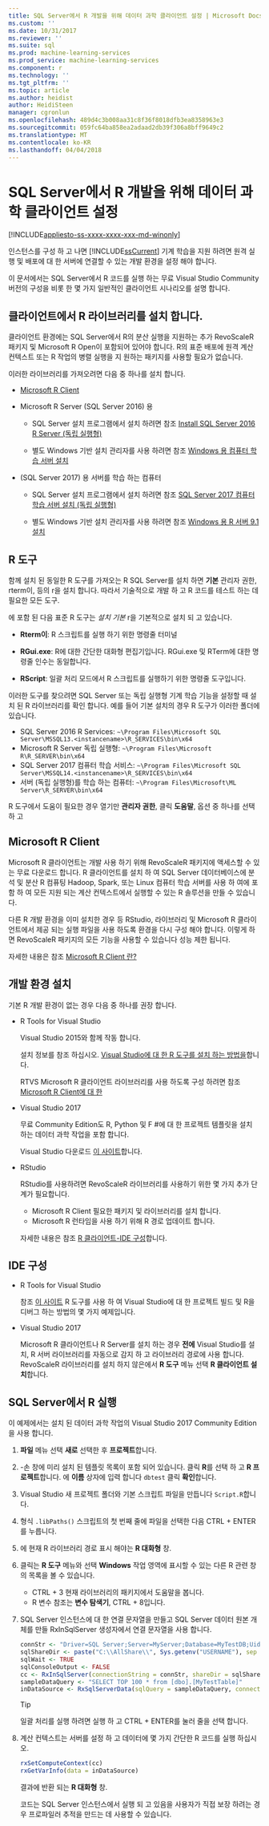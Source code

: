 ```yaml
---
title: SQL Server에서 R 개발을 위해 데이터 과학 클라이언트 설정 | Microsoft Docs
ms.custom: ''
ms.date: 10/31/2017
ms.reviewer: ''
ms.suite: sql
ms.prod: machine-learning-services
ms.prod_service: machine-learning-services
ms.component: r
ms.technology: ''
ms.tgt_pltfrm: ''
ms.topic: article
ms.author: heidist
author: HeidiSteen
manager: cgronlun
ms.openlocfilehash: 489d4c3b008aa31c8f36f8018dfb3ea8358963e3
ms.sourcegitcommit: 059fc64ba858ea2adaad2db39f306a8bff9649c2
ms.translationtype: MT
ms.contentlocale: ko-KR
ms.lasthandoff: 04/04/2018
---
```

# <a name="set-up-a-data-science-client-for-r-development-on-sql-server"></a>SQL Server에서 R 개발을 위해 데이터 과학 클라이언트 설정
[!INCLUDE[appliesto-ss-xxxx-xxxx-xxx-md-winonly](../../includes/appliesto-ss-xxxx-xxxx-xxx-md-winonly.md)]

인스턴스를 구성 하 고 나면 [!INCLUDE[ssCurrent](../../includes/sscurrent-md.md)] 기계 학습을 지원 하려면 원격 실행 및 배포에 대 한 서버에 연결할 수 있는 개발 환경을 설정 해야 합니다.

이 문서에서는 SQL Server에서 R 코드를 실행 하는 무료 Visual Studio Community 버전의 구성을 비롯 한 몇 가지 일반적인 클라이언트 시나리오를 설명 합니다.

## <a name="install-r-libraries-on-the-client"></a>클라이언트에서 R 라이브러리를 설치 합니다.

클라이언트 환경에는 SQL Server에서 R의 분산 실행을 지원하는 추가 RevoScaleR 패키지 및 Microsoft R Open이 포함되어 있어야 합니다. R의 표준 배포에 원격 계산 컨텍스트 또는 R 작업의 병렬 실행을 지 원하는 패키지를 사용할 필요가 없습니다.

이러한 라이브러리를 가져오려면 다음 중 하나를 설치 합니다.
  
+ [Microsoft R Client](http://aka.ms/rclient/download)

+ Microsoft R Server (SQL Server 2016) 용

    - SQL Server 설치 프로그램에서 설치 하려면 참조 [Install SQL Server 2016 R Server (독립 실행형)](../install/sql-r-standalone-windows-install.md)

    - 별도 Windows 기반 설치 관리자를 사용 하려면 참조 [Windows 용 컴퓨터 학습 서버 설치](https://docs.microsoft.com/machine-learning-server/install/machine-learning-server-windows-install)

+ (SQL Server 2017) 용 서버를 학습 하는 컴퓨터

    - SQL Server 설치 프로그램에서 설치 하려면 참조 [SQL Server 2017 컴퓨터 학습 서버 설치 (독립 실행형)](../install/sql-machine-learning-standalone-windows-install.md)

    - 별도 Windows 기반 설치 관리자를 사용 하려면 참조 [Windows 용 R 서버 9.1 설치](https://docs.microsoft.com/machine-learning-server/install/r-server-install-windows)

## <a name="r-tools"></a>R 도구

함께 설치 된 동일한 R 도구를 가져오는 R SQL Server를 설치 하면 **기본** 관리자 권한, rterm이, 등의 r을 설치 합니다. 따라서 기술적으로 개발 하 고 R 코드를 테스트 하는 데 필요한 모든 도구.

에 포함 된 다음 표준 R 도구는 *설치 기본* r을 기본적으로 설치 되 고 있습니다.

+ **Rterm이**: R 스크립트를 실행 하기 위한 명령줄 터미널

+ **RGui.exe**: R에 대한 간단한 대화형 편집기입니다. RGui.exe 및 RTerm에 대한 명령줄 인수는 동일합니다.

+ **RScript**: 일괄 처리 모드에서 R 스크립트를 실행하기 위한 명령줄 도구입니다.

이러한 도구를 찾으려면 SQL Server 또는 독립 실행형 기계 학습 기능을 설정할 때 설치 된 R 라이브러리를 확인 합니다. 예를 들어 기본 설치의 경우 R 도구가 이러한 폴더에 있습니다.

+ SQL Server 2016 R Services: `~\Program Files\Microsoft SQL Server\MSSQL13.<instancename>\R_SERVICES\bin\x64`
+ Microsoft R Server 독립 실행형: `~\Program Files\Microsoft R\R_SERVER\bin\x64`
+ SQL Server 2017 컴퓨터 학습 서비스: `~\Program Files\Microsoft SQL Server\MSSQL14.<instancename>\R_SERVICES\bin\x64`
+ 서버 (독립 실행형)를 학습 하는 컴퓨터: `~\Program Files\Microsoft\ML Server\R_SERVER\bin\x64`

R 도구에서 도움이 필요한 경우 열기만 **관리자 권한**, 클릭 **도움말**, 옵션 중 하나를 선택 하 고

## <a name="microsoft-r-client"></a>Microsoft R Client

Microsoft R 클라이언트는 개발 사용 하기 위해 RevoScaleR 패키지에 액세스할 수 있는 무료 다운로드 합니다. R 클라이언트를 설치 하 여 SQL Server 데이터베이스에 분석 및 분산 R 컴퓨팅 Hadoop, Spark, 또는 Linux 컴퓨터 학습 서버를 사용 하 여에 포함 하 여 모든 지원 되는 계산 컨텍스트에서 실행할 수 있는 R 솔루션을 만들 수 있습니다.

다른 R 개발 환경을 이미 설치한 경우 등 RStudio, 라이브러리 및 Microsoft R 클라이언트에서 제공 되는 실행 파일을 사용 하도록 환경을 다시 구성 해야 합니다. 이렇게 하면 RevoScaleR 패키지의 모든 기능을 사용할 수 있습니다 성능 제한 됩니다.

자세한 내용은 참조 [Microsoft R Client 란?](https://docs.microsoft.com/machine-learning-server/r-client/what-is-microsoft-r-client)

## <a name="install-a-development-environment"></a>개발 환경 설치

기본 R 개발 환경이 없는 경우 다음 중 하나를 권장 합니다.

+ R Tools for Visual Studio

    Visual Studio 2015와 함께 작동 합니다.

    설치 정보를 참조 하십시오. [Visual Studio에 대 한 R 도구를 설치 하는 방법을](https://docs.microsoft.com/visualstudio/rtvs/installation)합니다.
 
    RTVS Microsoft R 클라이언트 라이브러리를 사용 하도록 구성 하려면 참조 [Microsoft R Client에 대 한](https://docs.microsoft.com/machine-learning-server/r-client/what-is-microsoft-r-client)

+ Visual Studio 2017

    무료 Community Edition도 R, Python 및 F #에 대 한 프로젝트 템플릿을 설치 하는 데이터 과학 작업을 포함 합니다.

    Visual Studio 다운로드 [이 사이트](https://www.visualstudio.com/vs/)합니다. 

+ RStudio

    RStudio를 사용하려면 RevoScaleR 라이브러리를 사용하기 위한 몇 가지 추가 단계가 필요합니다.

    - Microsoft R Client 필요한 패키지 및 라이브러리를 설치 합니다.
    - Microsoft R 런타임을 사용 하기 위해 R 경로 업데이트 합니다.

    자세한 내용은 참조 [R 클라이언트-IDE 구성](https://docs.microsoft.com/machine-learning-server/r-client/what-is-microsoft-r-client#step-2-configure-your-ide)합니다.

## <a name="configure-your-ide"></a>IDE 구성

+ R Tools for Visual Studio

    참조 [이 사이트](https://docs.microsoft.com/visualstudio/rtvs/getting-started-with-r) R 도구를 사용 하 여 Visual Studio에 대 한 프로젝트 빌드 및 R을 디버그 하는 방법의 몇 가지 예제입니다. 

+ Visual Studio 2017

    Microsoft R 클라이언트나 R Server를 설치 하는 경우 **전에** Visual Studio를 설치, R 서버 라이브러리를 자동으로 감지 하 고 라이브러리 경로에 사용 합니다. RevoScaleR 라이브러리를 설치 하지 않은에서 **R 도구** 메뉴 선택 **R 클라이언트 설치**합니다.

## <a name="run-r-in-sql-server"></a>SQL Server에서 R 실행

이 예제에서는 설치 된 데이터 과학 작업의 Visual Studio 2017 Community Edition을 사용 합니다.

1. **파일** 메뉴 선택 **새로** 선택한 후 **프로젝트**합니다.

2. -손 창에 미리 설치 된 템플릿 목록이 포함 되어 있습니다. 클릭 **R**를 선택 하 고 **R 프로젝트**합니다. 에 **이름** 상자에 입력 합니다 `dbtest` 클릭 **확인**합니다.

3. Visual Studio 새 프로젝트 폴더와 기본 스크립트 파일을 만듭니다 `Script.R`합니다. 

4. 형식 `.libPaths()` 스크립트의 첫 번째 줄에 파일을 선택한 다음 CTRL + ENTER를 누릅니다.

5. 에 현재 R 라이브러리 경로 표시 해야는 **R 대화형** 창. 

6. 클릭는 **R 도구** 메뉴와 선택 **Windows** 작업 영역에 표시할 수 있는 다른 R 관련 창의 목록을 볼 수 있습니다.
 
    + CTRL + 3 현재 라이브러리의 패키지에서 도움말을 봅니다.
    + R 변수 참조는 **변수 탐색기**, CTRL + 8입니다.

7. SQL Server 인스턴스에 대 한 연결 문자열을 만들고 SQL Server 데이터 원본 개체를 만들 RxInSqlServer 생성자에서 연결 문자열을 사용 합니다. 

    ```r
    connStr <- "Driver=SQL Server;Server=MyServer;Database=MyTestDB;Uid=;Pwd="
    sqlShareDir <- paste("C:\\AllShare\\", Sys.getenv("USERNAME"), sep = "")
    sqlWait <- TRUE
    sqlConsoleOutput <- FALSE
    cc <- RxInSqlServer(connectionString = connStr, shareDir = sqlShareDir, wait = sqlWait, consoleOutput = sqlConsoleOutput)
    sampleDataQuery <- "SELECT TOP 100 * from [dbo].[MyTestTable]"
    inDataSource <- RxSqlServerData(sqlQuery = sampleDataQuery, connectionString = connStr, rowsPerRead = 500)
    ```

    > [!TIP]
    > 일괄 처리를 실행 하려면 실행 하 고 CTRL + ENTER를 눌러 줄을 선택 합니다.

8. 계산 컨텍스트는 서버를 설정 하 고 데이터에 몇 가지 간단한 R 코드를 실행 하십시오.

    ```r
    rxSetComputeContext(cc)
    rxGetVarInfo(data = inDataSource)
    ```

    결과에 반환 되는 **R 대화형** 창.
    
    코드는 SQL Server 인스턴스에서 실행 되 고 있음을 사용자가 직접 보장 하려는 경우 프로파일러 추적을 만드는 데 사용할 수 있습니다.